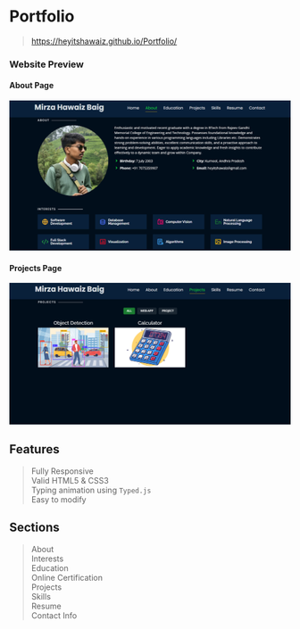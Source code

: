 # Portfolio
> https://heyitshawaiz.github.io/Portfolio/
### Website Preview
#### About Page
<img src="website_images/AboutPage.png" width="900">

#### Projects Page
<img src="website_images/ProjectPage.png" width="900">

## Features 
> Fully Responsive\
> Valid HTML5 & CSS3\
> Typing animation using `Typed.js`\
> Easy to modify

## Sections 
> About\
>  Interests\
>  Education\
>  Online Certification\
>  Projects \
>  Skills \
>  Resume\
>  Contact Info
